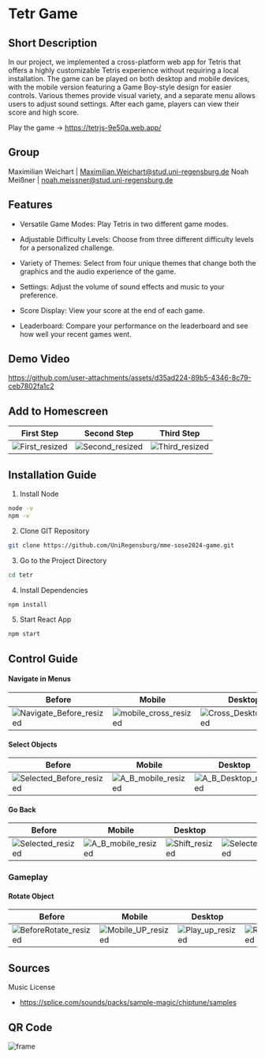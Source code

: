 # Tetr Game
## Short Description
In our project, we implemented a cross-platform web app for Tetris that offers a highly customizable Tetris experience without requiring a local installation. The game can be played on both desktop and mobile devices, with the mobile version featuring a Game Boy-style design for easier controls. Various themes provide visual variety, and a separate menu allows users to adjust sound settings. After each game, players can view their score and high score.

Play the game -> https://tetrjs-9e50a.web.app/

## Group
Maximilian Weichart | Maximilian.Weichart@stud.uni-regensburg.de 
Noah Meißner | noah.meissner@stud.uni-regensburg.de 

## Features
- Versatile Game Modes: Play Tetris in two different game modes.

- Adjustable Difficulty Levels: Choose from three different difficulty levels for a personalized challenge.

- Variety of Themes: Select from four unique themes that change both the graphics and the audio experience of the game.

- Settings: Adjust the volume of sound effects and music to your preference.

- Score Display: View your score at the end of each game.

- Leaderboard: Compare your performance on the leaderboard and see how well your recent games went.









## Demo Video
https://github.com/user-attachments/assets/d35ad224-89b5-4346-8c79-ceb7802fa1c2

## Add to Homescreen
| First Step | Second Step | Third Step |
|----------|----------|----------|
|![First_resized](https://github.com/user-attachments/assets/4ad53e1e-ec9f-44ac-aa07-24690088217c)| ![Second_resized](https://github.com/user-attachments/assets/1e26cc8a-dcba-40b4-8584-33c71abba518) | ![Third_resized](https://github.com/user-attachments/assets/7d3f1bf5-6fe6-42e2-8e4d-b4ad75fa348a)


## Installation Guide
1. Install Node
```BASH
node -v
npm -v
```
2. Clone GIT Repository
```BASH
git clone https://github.com/UniRegensburg/mme-sose2024-game.git
```
3. Go to the Project Directory
```BASH
cd tetr
```
4. Install Dependencies
```BASH
npm install
```

5. Start React App
```BASH
npm start
```

## Control Guide
#### Navigate in Menus
| Before | Mobile | Desktop | After |
|----------|----------|----------|----------|
|![Navigate_Before_resized](https://github.com/user-attachments/assets/0fdd8d3d-0525-4c4a-a8e5-97d014dd882a)|![mobile_cross_resized](https://github.com/user-attachments/assets/66947a35-48d7-45c6-8eb8-a378c206979e)|![Cross_Desktop_resized](https://github.com/user-attachments/assets/37d34172-66de-4e65-b681-686e07b0051e)|![Navigate_After_resized](https://github.com/user-attachments/assets/c7d74751-613e-4937-affe-8bb8a364e75a)|
#### Select Objects
| Before | Mobile | Desktop | After |
|----------|----------|----------|----------|
|![Selected_Before_resized](https://github.com/user-attachments/assets/3e07e049-5135-4977-b90b-22bee442c42c)|![A_B_mobile_resized](https://github.com/user-attachments/assets/ac172e23-7778-43b2-bce5-bc212da422e9)|![A_B_Desktop_resized](https://github.com/user-attachments/assets/a4d2f883-93c3-4127-aa4e-02ec04a068ed)| ![Selected_resized](https://github.com/user-attachments/assets/7b3ee230-eda6-4264-9039-3406e0552521)

#### Go Back
| Before | Mobile | Desktop | After |
|----------|----------|----------|----------|
|![Selected_resized](https://github.com/user-attachments/assets/7b3ee230-eda6-4264-9039-3406e0552521) |![A_B_mobile_resized](https://github.com/user-attachments/assets/ac172e23-7778-43b2-bce5-bc212da422e9)|![Shift_resized](https://github.com/user-attachments/assets/2e5af24c-b3f6-4c1c-afec-dd18dac1a6b9)|![Selected_Before_resized](https://github.com/user-attachments/assets/3e07e049-5135-4977-b90b-22bee442c42c)|

### Gameplay
#### Rotate Object
| Before | Mobile | Desktop | After |
|----------|----------|----------|----------|
|![BeforeRotate_resized](https://github.com/user-attachments/assets/8f4d028d-be81-48cf-bc29-6a10378568e9)| ![Mobile_UP_resized](https://github.com/user-attachments/assets/4c3e932d-cca9-4df8-9700-9a5c880afdc4)| ![Play_up_resized](https://github.com/user-attachments/assets/b81eaae7-79ed-47b0-a3c6-9c0deaa646c4)| ![RotateFin_resized](https://github.com/user-attachments/assets/edca8feb-7981-4651-a80f-bd253e24fc1e)|
 
## Sources
Music License
- https://splice.com/sounds/packs/sample-magic/chiptune/samples



## QR Code
![frame](https://github.com/user-attachments/assets/f0f5e2f0-05b0-4f3f-94a6-616c4ee88ee8)
